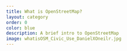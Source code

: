 ```yaml
---
title: What is OpenStreetMap?
layout: category
order: 0
color: blue
description: A brief intro to OpenStreetMap
image: whatisOSM_Civic_Use_DanielXOneilr.jpg
---
```

